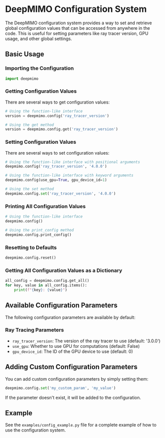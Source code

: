 # DeepMIMO Configuration System

The DeepMIMO configuration system provides a way to set and retrieve global configuration values that can be accessed from anywhere in the code. This is useful for setting parameters like ray tracer version, GPU usage, and other global settings.

## Basic Usage

### Importing the Configuration

```python
import deepmimo
```

### Getting Configuration Values

There are several ways to get configuration values:

```python
# Using the function-like interface
version = deepmimo.config('ray_tracer_version')

# Using the get method
version = deepmimo.config.get('ray_tracer_version')
```

### Setting Configuration Values

There are several ways to set configuration values:

```python
# Using the function-like interface with positional arguments
deepmimo.config('ray_tracer_version', '4.0.0')

# Using the function-like interface with keyword arguments
deepmimo.config(use_gpu=True, gpu_device_id=1)

# Using the set method
deepmimo.config.set('ray_tracer_version', '4.0.0')
```

### Printing All Configuration Values

```python
# Using the function-like interface
deepmimo.config()

# Using the print_config method
deepmimo.config.print_config()
```

### Resetting to Defaults

```python
deepmimo.config.reset()
```

### Getting All Configuration Values as a Dictionary

```python
all_config = deepmimo.config.get_all()
for key, value in all_config.items():
    print(f"{key}: {value}")
```

## Available Configuration Parameters

The following configuration parameters are available by default:

### Ray Tracing Parameters
- `ray_tracer_version`: The version of the ray tracer to use (default: '3.0.0')
- `use_gpu`: Whether to use GPU for computations (default: False)
- `gpu_device_id`: The ID of the GPU device to use (default: 0)

## Adding Custom Configuration Parameters

You can add custom configuration parameters by simply setting them:

```python
deepmimo.config.set('my_custom_param', 'my_value')
```

If the parameter doesn't exist, it will be added to the configuration.

## Example

See the `examples/config_example.py` file for a complete example of how to use the configuration system. 